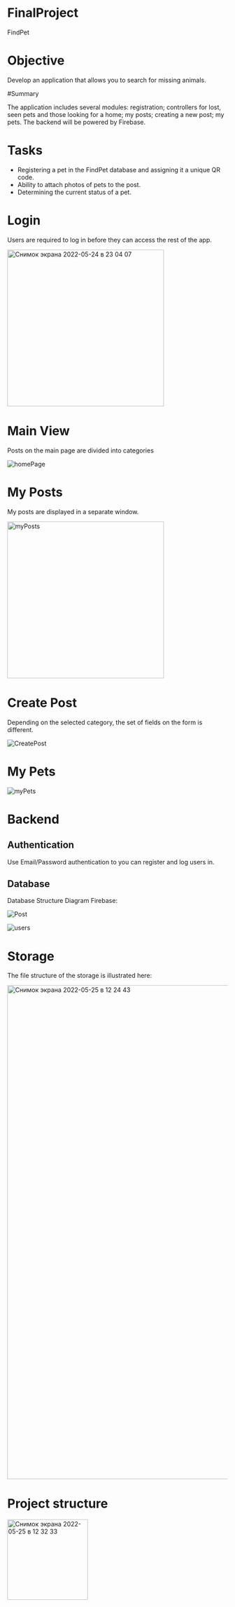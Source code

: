 # FinalProject
FindPet

# Objective

Develop an application that allows you to search for missing animals.

#Summary

The application includes several modules: registration; controllers for lost, seen pets and those looking for a home; my posts; creating a new post; my pets. The backend will be powered by Firebase.

# Tasks

* Registering a pet in the FindPet database and assigning it a unique QR code.
* Ability to attach photos of pets to the post.
* Determining the current status of a pet.

# Login

Users are required to log in before they can access the rest of the app.

<img width="358" alt="Снимок экрана 2022-05-24 в 23 04 07" src="https://user-images.githubusercontent.com/23504718/170179711-aaf32da2-3997-4138-bff5-0dd66eb634e9.png">

# Main View

Posts on the main page are divided into categories

![homePage](https://user-images.githubusercontent.com/23504718/170180163-ef22b9b8-8f05-49a0-b05e-d943e97adc0e.png)
 
 # My Posts

My posts are displayed in a separate window.

<img width="358" alt="myPosts" src="https://user-images.githubusercontent.com/23504718/170181132-e4bfda40-d990-4739-bb3e-6afd999153ae.png">

# Create Post

Depending on the selected category, the set of fields on the form is different.

![CreatePost](https://user-images.githubusercontent.com/23504718/170180982-4d647246-fb9a-4a1e-801a-9aa528aec84d.png)

# My Pets

![myPets](https://user-images.githubusercontent.com/23504718/170181328-9a41c50d-e087-48c3-bac7-0a48a856655d.png)

# Backend

## Authentication

Use Email/Password authentication to you can register and log users in.

## Database

Database Structure Diagram Firebase:

![Post](https://user-images.githubusercontent.com/23504718/170199325-61c7d33b-47a4-4d81-a26e-ca419c45f225.png)

![users](https://user-images.githubusercontent.com/23504718/170228758-e22a2e6b-f100-480c-bf30-f1fc867a7795.png)

# Storage

The file structure of the storage is illustrated here:

<img width="1128" alt="Снимок экрана 2022-05-25 в 12 24 43" src="https://user-images.githubusercontent.com/23504718/170229418-4a131608-fccf-4e14-b525-21641a08845b.png">

# Project structure

<img width="184" alt="Снимок экрана 2022-05-25 в 12 32 33" src="https://user-images.githubusercontent.com/23504718/170231098-a3905964-6927-4d0c-ad3c-d79c6bfd7c61.png">



